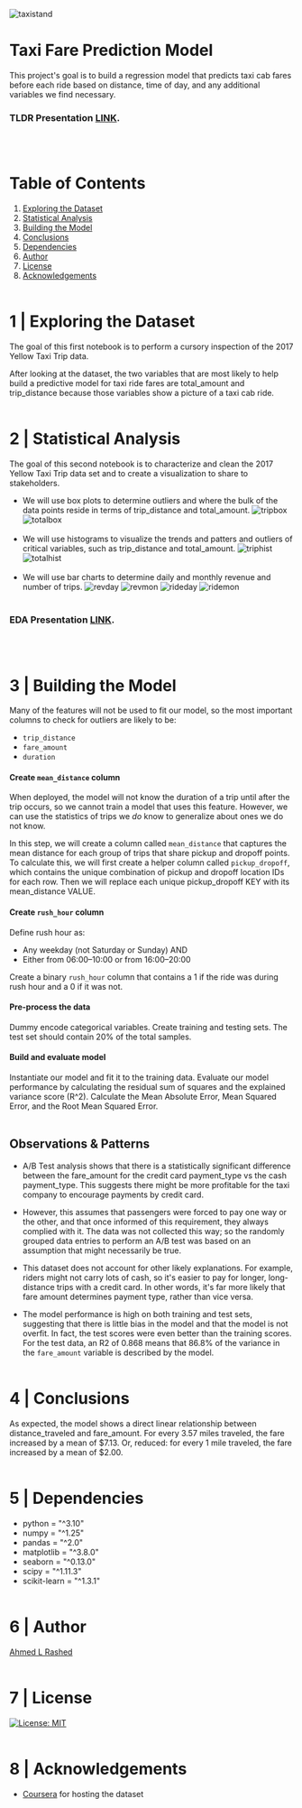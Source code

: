 ![taxistand](figs/taxi_stand.jpg)
#  Taxi Fare Prediction Model
This project's goal is to build a regression model that predicts taxi cab fares before each ride based on distance, time of day, and any additional variables we find necessary.
### TLDR Presentation [LINK](https://docs.google.com/presentation/d/1I3PJeAL6wSCZCT8FXa4GtsFjZeRMaZ67nGlbKEv-jzA/edit?usp=sharing).
</br></br>

# Table of Contents

1. [Exploring the Dataset](#1-|-Exploring-the-Dataset)
1. [Statistical Analysis](#2-|-statistical-analysis)
1. [Building the Model](#3-|-Building-the-Model)
1. [Conclusions](#4-|-conclusions)
1. [Dependencies](#5-|-dependencies)
1. [Author](#6-|-author)
1. [License](#7-|-license)
1. [Acknowledgements](#8-|-acknowledgements)
</br></br>

# 1 | Exploring the Dataset
The goal of this first notebook is to perform a cursory inspection of  the 2017 Yellow Taxi Trip data.

After looking at the dataset, the two variables that are most likely to help build a predictive model for taxi ride fares are total_amount and trip_distance because those variables show a picture of a taxi cab ride.
</br></br>

# 2 | Statistical Analysis
The goal of this second notebook is to characterize and clean the 2017 Yellow Taxi Trip data set and to create a visualization to share to stakeholders.
- We will use box plots to determine outliers and where the bulk of the data points reside in terms of trip_distance and total_amount.
![tripbox](figs/trip_boxplot.jpg)
![totalbox](figs/total_boxplot.jpg)
</br></br>
- We will use histograms to visualize the trends and patters and outliers of critical variables, such as trip_distance and total_amount.
![triphist](figs/trip_histogram.jpg)
![totalhist](figs/totals_histogram.jpg)
</br></br>
- We will use bar charts to determine daily and monthly revenue and number of trips.
![revday](figs/revenue_daily.jpg)
![revmon](figs/revenue_monthly.jpg)
![rideday](figs/rides_daily.jpg)
![ridemon](figs/rides_monthly.jpg)
</br></br>

### EDA Presentation [LINK](https://docs.google.com/presentation/d/1I3PJeAL6wSCZCT8FXa4GtsFjZeRMaZ67nGlbKEv-jzA/edit?usp=sharing).
</br></br>

# 3 | Building the Model
Many of the features will not be used to fit our model, so the most important columns to check for outliers are likely to be:

- `trip_distance`
- `fare_amount`
- `duration`

#### Create `mean_distance` column

When deployed, the model will not know the duration of a trip until after the trip occurs, so we cannot train a model that uses this feature. However, we can use the statistics of trips we _do_ know to generalize about ones we do not know.

In this step, we will create a column called `mean_distance` that captures the mean distance for each group of trips that share pickup and dropoff points. To calculate this, we will first create a helper column called `pickup_dropoff`, which contains the unique combination of pickup and dropoff location IDs for each row. Then we will replace each unique pickup_dropoff KEY with its mean_distance VALUE.

#### Create `rush_hour` column

Define rush hour as:
* Any weekday (not Saturday or Sunday) AND
* Either from 06:00&ndash;10:00 or from 16:00&ndash;20:00

Create a binary `rush_hour` column that contains a 1 if the ride was during rush hour and a 0 if it was not.

#### Pre-process the data
Dummy encode categorical variables. Create training and testing sets. The test set should contain 20% of the total samples. 

#### Build and evaluate model
Instantiate our model and fit it to the training data. Evaluate our model performance by calculating the residual sum of squares and the explained variance score (R^2). Calculate the Mean Absolute Error, Mean Squared Error, and the Root Mean Squared Error.
</br></br>

## Observations & Patterns
- A/B Test analysis shows that there is a statistically significant difference between the fare_amount for the credit card payment_type vs the cash payment_type. This suggests there might be more profitable for the taxi company to encourage payments by credit card.

- However, this assumes that passengers were forced to pay one way or the other, and that once informed of this requirement, they always complied with it. The data was not collected this way; so the   randomly grouped data entries to perform an A/B test was based on   an assumption that might necessarily be true.

- This dataset does not account for other likely explanations. For example, riders might not carry lots of cash, so it's easier to pay for longer, long-distance trips with a credit card. In other words, it's far more likely that fare amount determines payment type, rather than vice versa.

- The model performance is high on both training and test sets, suggesting that there is little bias in the model and that the model is not overfit. In fact, the test scores were even better than the training scores. For the test data, an R2 of 0.868 means that 86.8% of the variance in the `fare_amount` variable is described by the model.
</br></br>

# 4 | Conclusions

As expected, the model shows a direct linear relationship between distance_traveled and fare_amount. For every 3.57 miles traveled, the fare increased by a mean of $7.13. Or, reduced: for every 1 mile traveled, the fare increased by a mean of $2.00.
</br></br>

# 5 | Dependencies
* python = "^3.10"
* numpy = "^1.25"
* pandas = "^2.0"
* matplotlib = "^3.8.0"
* seaborn = "^0.13.0"
* scipy = "^1.11.3"
* scikit-learn = "^1.3.1"
</br></br>

# 6 | Author
[Ahmed L Rashed](https://ahmedlrashed.github.io)
</br></br>

# 7 | License
[![License: MIT](https://img.shields.io/badge/License-MIT-yellow.svg)](https://opensource.org/licenses/MIT)
</br></br>

# 8 | Acknowledgements
* [Coursera](https://www.coursera.org/) for hosting the dataset
